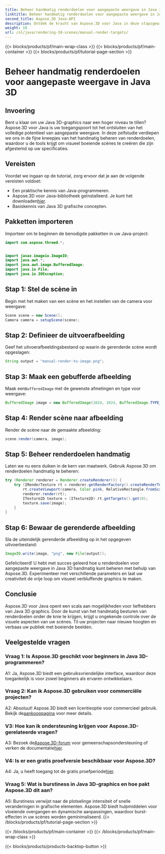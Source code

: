 ```yaml
---
title: Beheer handmatig renderdoelen voor aangepaste weergave in Java 3D
linktitle: Beheer handmatig renderdoelen voor aangepaste weergave in Java 3D
second_title: Aspose.3D Java-API
description: Ontdek de kracht van Aspose.3D voor Java in deze stapsgewijze handleiding. Beheer renderdoelen handmatig voor verbluffende aangepaste Java 3D-graphics.
weight: 10
url: /nl/java/rendering-3d-scenes/manual-render-targets/
---
```


{{< blocks/products/pf/main-wrap-class >}}
{{< blocks/products/pf/main-container >}}
{{< blocks/products/pf/tutorial-page-section >}}

# Beheer handmatig renderdoelen voor aangepaste weergave in Java 3D

## Invoering

Bent u klaar om uw Java 3D-graphics naar een hoger niveau te tillen? Aspose.3D voor Java is uw toegangspoort tot het ontsluiten van het volledige potentieel van aangepaste weergave. In deze zelfstudie verdiepen we ons in de fijne kneepjes van het handmatig beheren van renderdoelen, waardoor u de tools krijgt om visueel boeiende scènes te creëren die zijn afgestemd op uw specificaties.

## Vereisten

Voordat we ingaan op de tutorial, zorg ervoor dat je aan de volgende vereisten voldoet:

- Een praktische kennis van Java-programmeren.
-  Aspose.3D voor Java-bibliotheek geïnstalleerd. Je kunt het downloaden[hier](https://releases.aspose.com/3d/java/).
- Basiskennis van Java 3D grafische concepten.

## Pakketten importeren

Importeer om te beginnen de benodigde pakketten in uw Java-project:

```java
import com.aspose.threed.*;


import javax.imageio.ImageIO;
import java.awt.*;
import java.awt.image.BufferedImage;
import java.io.File;
import java.io.IOException;
```

## Stap 1: Stel de scène in

Begin met het maken van een scène en het instellen van de camera voor weergave:

```java
Scene scene = new Scene();
Camera camera = setupScene(scene);
```

## Stap 2: Definieer de uitvoerafbeelding

Geef het uitvoerafbeeldingsbestand op waarin de gerenderde scène wordt opgeslagen:

```java
String output = "manual-render-to-image.png";
```

## Stap 3: Maak een gebufferde afbeelding

 Maak een`BufferedImage` met de gewenste afmetingen en type voor weergave:

```java
BufferedImage image = new BufferedImage(1024, 1024, BufferedImage.TYPE_3BYTE_BGR);
```

## Stap 4: Render scène naar afbeelding

Render de scène naar de gemaakte afbeelding:

```java
scene.render(camera, image);
```

## Stap 5: Beheer renderdoelen handmatig

Laten we nu eens duiken in de kern van maatwerk. Gebruik Aspose.3D om renderdoelen handmatig te beheren:

```java
try (Renderer renderer = Renderer.createRenderer()) {
    try (IRenderTexture rt = renderer.getRenderFactory().createRenderTexture(new RenderParameters(), 1, image.getWidth(), image.getHeight())) {
        rt.createViewport(camera, Color.pink, RelativeRectangle.fromScale(0, 0, 1, 1));
        renderer.render(rt);
        ITexture2D texture = (ITexture2D) rt.getTargets().get(0);
        texture.save(image);
    }
}
```

## Stap 6: Bewaar de gerenderde afbeelding

Sla de uiteindelijk gerenderde afbeelding op in het opgegeven uitvoerbestand:

```java
ImageIO.write(image, "png", new File(output));
```

Gefeliciteerd! U hebt met succes geleerd hoe u renderdoelen voor aangepaste weergave in Java 3D handmatig kunt beheren met behulp van Aspose.3D. Experimenteer met verschillende parameters en laat uw creativiteit de vrije loop om visueel verbluffende graphics te maken.

## Conclusie

Aspose.3D voor Java opent een scala aan mogelijkheden voor liefhebbers van Java 3D graphics. Door de kunst van het handmatig besturen van renderdoelen onder de knie te krijgen, krijgt u ongekende controle over de visuele aspecten van uw scènes. Til uw projecten naar nieuwe hoogten en verbaas uw publiek met boeiende beelden.

## Veelgestelde vragen

### Vraag 1: Is Aspose.3D geschikt voor beginners in Java 3D-programmeren?

A1: Ja, Aspose.3D biedt een gebruiksvriendelijke interface, waardoor deze toegankelijk is voor zowel beginners als ervaren ontwikkelaars.

### Vraag 2: Kan ik Aspose.3D gebruiken voor commerciële projecten?

 A2: Absoluut! Aspose.3D biedt een licentieoptie voor commercieel gebruik. Bekijk de[aankooppagina](https://purchase.aspose.com/buy) voor meer details.

### V3: Hoe kan ik ondersteuning krijgen voor Aspose.3D-gerelateerde vragen?

 A3: Bezoek de[Aspose.3D-forum](https://forum.aspose.com/c/3d/18) voor gemeenschapsondersteuning of verken de documentatie[hier](https://reference.aspose.com/3d/java/).

### V4: Is er een gratis proefversie beschikbaar voor Aspose.3D?

 A4: Ja, u heeft toegang tot de gratis proefperiode[hier](https://releases.aspose.com/).

### Vraag 5: Wat is burstiness in Java 3D-graphics en hoe pakt Aspose.3D dit aan?

A5: Burstiness verwijst naar de plotselinge intensiteit of snelle veranderingen in grafische elementen. Aspose.3D biedt hulpmiddelen voor vloeiende overgangen en dynamische aanpassingen, waardoor burst-effecten in uw scènes worden geminimaliseerd.
{{< /blocks/products/pf/tutorial-page-section >}}

{{< /blocks/products/pf/main-container >}}
{{< /blocks/products/pf/main-wrap-class >}}

{{< blocks/products/products-backtop-button >}}
